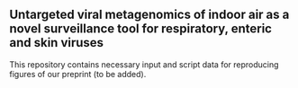 ## Untargeted viral metagenomics of indoor air as a novel surveillance tool for respiratory, enteric and skin viruses

This repository contains necessary input and script data for reproducing figures of our preprint (to be added).

